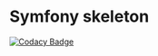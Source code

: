 # Symfony skeleton

[![Codacy Badge](https://api.codacy.com/project/badge/Grade/e874d9c317c34ea6a06584d329286a75)](https://app.codacy.com/manual/gedzsarjuncomuniti/symfony?utm_source=github.com&utm_medium=referral&utm_content=Cvar1984/symfony&utm_campaign=Badge_Grade_Dashboard)
